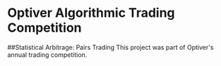 # Optiver Algorithmic Trading Competition
##Statistical Arbitrage: Pairs Trading
This project was part of Optiver's annual trading competition.


